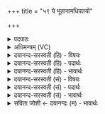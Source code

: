 +++
title = "५९ ये भूतानामधिपतयो"

+++
<details><summary>पदपाठः</summary>

ये। भू॒ताना॑म्। अधि॑पतय॒ इत्यधि॑ऽपतयः॒। वि॒शि॒खास॒ इति॑ विऽशि॒खासः॑। क॒प॒र्दिनः॑। तेषा॑म्। स॒ह॒स्र॒यो॒ज॒न इति॑ सहस्रऽयोज॒ने। अव॑। धन्वा॑नि। त॒न्म॒सि॒। ५९।
</details>

<details><summary>अधिमन्त्रम् (VC)</summary>

- रुद्रा देवताः
- परमेष्ठी प्रजापतिर्वा देवा ऋषयः
- आर्ष्यनुष्टुप्
- गान्धारः
</details>

<details><summary>दयानन्द-सरस्वती (हि) - विषयः</summary>

मनुष्य लोग पढ़ाना और उपदेश किससे ग्रहण करें, यह विषय अगले मन्त्र में कहा है ॥
</details>

<details><summary>दयानन्द-सरस्वती (हि) - पदार्थः</summary>

पदार्थान्वयभाषाः -  हे मनुष्यो ! जैसे (ये) जो (भूतानाम्) प्राणी तथा अप्राणियों के (अधिपतयः) रक्षक स्वामी (विशिखासः) शिखारहित संन्यासी और (कपर्दिनः) जटाधारी ब्रह्मचारी लोग हैं (तेषाम्) उनके हितार्थ (सहस्रयोजने) हजार योजन देश में हम लोग सर्वथा सर्वदा भ्रमण करते हैं और (धन्वानि) अविद्यादि दोषों के निवारणार्थ विद्यादि शस्त्रों का (अव, तन्मसि) विस्तार करते हैं, वैसे हे राजपुरुषो ! तुम लोग भी सर्वत्र भ्रमण किया करो ॥५९ ॥
</details>

<details><summary>दयानन्द-सरस्वती (हि) - भावार्थः</summary>

भावार्थभाषाः -  मनुष्यों को उचित है कि जो सूत्रात्मा और धनञ्जय वायु के समान संन्यासी और ब्रह्मचारी लोग सब के शरीर तथा आत्मा की पुष्टि करते हैं, उनसे पढ़ और उपदेश सुन कर सब लोग अपनी बुद्धि तथा शरीर की पुष्टि करें ॥५९ ॥
</details>

<details><summary>दयानन्द-सरस्वती (सं) - विषयः</summary>

जनैरध्यापनोपदेशौ कुतो ग्राह्यावित्याह ॥
</details>

<details><summary>दयानन्द-सरस्वती (सं) - पदार्थः</summary>

पदार्थान्वयभाषाः -  हे मनुष्याः ! यथा ये भूतानामधिपतयो विशिखासः कपर्दिनः संन्यासिनो ब्रह्मचारिणः सन्ति, तेषां हिताय सहस्रयोजने वयं परिभ्रमामो धन्वान्यवतन्मसि, तथा हे राजपुरुषाः ! यूयमपि पर्यटनं सदा कुरुत ॥५९ ॥
</details>

<details><summary>दयानन्द-सरस्वती (सं) - भावार्थः</summary>

भावार्थभाषाः -  मनुष्यैर्ये सूत्रात्मधनञ्जयादिवत् परिव्राजो ब्रह्मचारिणश्च सर्वेषां शरीरात्मपोषकाः सन्ति, तदध्यापनोपदेशाभ्यां बुद्धिदेहपुष्टिः सम्पादनीया ॥५९ ॥
</details>

<details><summary>सविता जोशी ← दयानन्दः (म) - भावार्थः</summary>

भावार्थभाषाः -  माणसांनी हे जाणावे की, जे सन्यासी व ब्रह्मचारी, सूत्रात्मा व धनंजय वायूप्रमाणे सर्वांची शरीरे व आत्मे यांची पुष्टी करतात त्यांच्याकडून (विद्या) शिकून घेऊन व उपदेश ऐकून सर्व लोकांनी आपल्या बुद्धीची व शरीराची पुष्टी करावी.
</details>